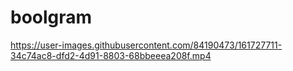 # boolgram



https://user-images.githubusercontent.com/84190473/161727711-34c74ac8-dfd2-4d91-8803-68bbeeea208f.mp4

